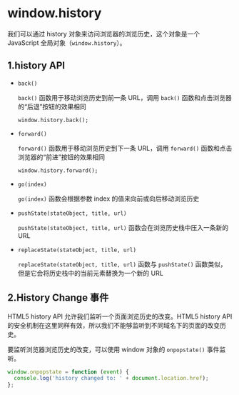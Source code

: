 # window.history

我们可以通过 history 对象来访问浏览器的浏览历史，这个对象是一个 JavaScript 全局对象（`window.history`）。

## 1.history API

- `back()`

  `back()` 函数用于移动浏览历史到前一条 URL，调用 `back()` 函数和点击浏览器的“后退”按钮的效果相同

  `window.history.back();`

- `forward()`

  `forward()` 函数用于移动浏览历史到下一条 URL，调用 `forward()` 函数和点击浏览器的“前进”按钮的效果相同

  `window.history.forward();`

- `go(index)`

  `go(index)` 函数会根据参数 index 的值来向前或向后移动浏览历史

- `pushState(stateObject, title, url)`

  `pushState(stateObject, title, url)` 函数会在浏览历史栈中压入一条新的 URL

- `replaceState(stateObject, title, url)`

  `replaceState(stateObject, title, url)` 函数与 `pushState()` 函数类似，但是它会将历史栈中的当前元素替换为一个新的 URL

## 2.History Change 事件

HTML5 history API 允许我们监听一个页面浏览历史的改变。HTML5 history API 的安全机制在这里同样有效，所以我们不能够监听到不同域名下的页面的改变历史。

要监听浏览器浏览历史的改变，可以使用 window 对象的 `onpopstate()` 事件监听。

```js
window.onpopstate = function (event) {
  console.log('history changed to: ' + document.location.href);
};
```
